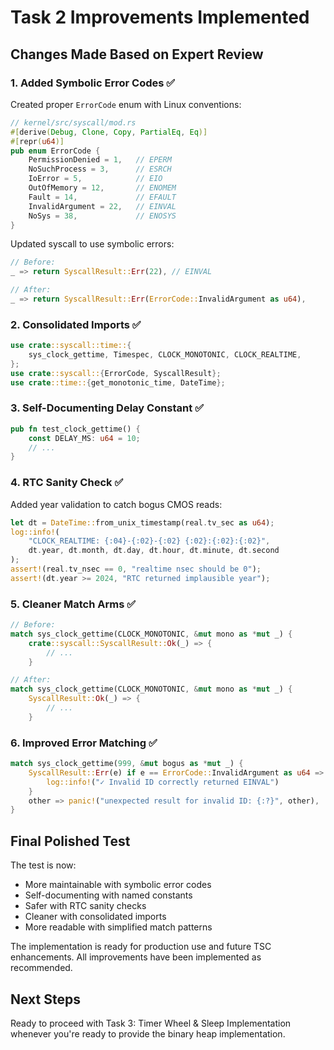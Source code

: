 # Task 2 Improvements Implemented

## Changes Made Based on Expert Review

### 1. Added Symbolic Error Codes ✅

Created proper `ErrorCode` enum with Linux conventions:

```rust
// kernel/src/syscall/mod.rs
#[derive(Debug, Clone, Copy, PartialEq, Eq)]
#[repr(u64)]
pub enum ErrorCode {
    PermissionDenied = 1,   // EPERM
    NoSuchProcess = 3,      // ESRCH
    IoError = 5,            // EIO
    OutOfMemory = 12,       // ENOMEM
    Fault = 14,             // EFAULT
    InvalidArgument = 22,   // EINVAL
    NoSys = 38,             // ENOSYS
}
```

Updated syscall to use symbolic errors:
```rust
// Before:
_ => return SyscallResult::Err(22), // EINVAL

// After:
_ => return SyscallResult::Err(ErrorCode::InvalidArgument as u64),
```

### 2. Consolidated Imports ✅

```rust
use crate::syscall::time::{
    sys_clock_gettime, Timespec, CLOCK_MONOTONIC, CLOCK_REALTIME,
};
use crate::syscall::{ErrorCode, SyscallResult};
use crate::time::{get_monotonic_time, DateTime};
```

### 3. Self-Documenting Delay Constant ✅

```rust
pub fn test_clock_gettime() {
    const DELAY_MS: u64 = 10;
    // ...
}
```

### 4. RTC Sanity Check ✅

Added year validation to catch bogus CMOS reads:

```rust
let dt = DateTime::from_unix_timestamp(real.tv_sec as u64);
log::info!(
    "CLOCK_REALTIME: {:04}-{:02}-{:02} {:02}:{:02}:{:02}",
    dt.year, dt.month, dt.day, dt.hour, dt.minute, dt.second
);
assert!(real.tv_nsec == 0, "realtime nsec should be 0");
assert!(dt.year >= 2024, "RTC returned implausible year");
```

### 5. Cleaner Match Arms ✅

```rust
// Before:
match sys_clock_gettime(CLOCK_MONOTONIC, &mut mono as *mut _) {
    crate::syscall::SyscallResult::Ok(_) => {
        // ...
    }

// After:
match sys_clock_gettime(CLOCK_MONOTONIC, &mut mono as *mut _) {
    SyscallResult::Ok(_) => {
        // ...
    }
```

### 6. Improved Error Matching ✅

```rust
match sys_clock_gettime(999, &mut bogus as *mut _) {
    SyscallResult::Err(e) if e == ErrorCode::InvalidArgument as u64 => {
        log::info!("✓ Invalid ID correctly returned EINVAL")
    }
    other => panic!("unexpected result for invalid ID: {:?}", other),
}
```

## Final Polished Test

The test is now:
- More maintainable with symbolic error codes
- Self-documenting with named constants
- Safer with RTC sanity checks
- Cleaner with consolidated imports
- More readable with simplified match patterns

The implementation is ready for production use and future TSC enhancements. All improvements have been implemented as recommended.

## Next Steps

Ready to proceed with Task 3: Timer Wheel & Sleep Implementation whenever you're ready to provide the binary heap implementation.